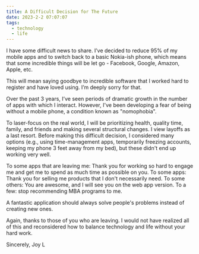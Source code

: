 ```yaml
---
title: A Difficult Decision for The Future
date: 2023-2-2 07:07:07
tags:
  - technology
  - life
---
```


I have some difficult news to share. I’ve decided to reduce 95% of my mobile apps and to switch back to a basic Nokia-ish phone, which means that some incredible things will be let go - Facebook, Google, Amazon, Apple, etc.

This will mean saying goodbye to incredible software that I worked hard to register and have loved using. I’m deeply sorry for that.

Over the past 3 years, I’ve seen periods of dramatic growth in the number of apps with which I interact. However, I've been developing a fear of being without a mobile phone, a condition known as "nomophobia".

To laser-focus on the real world, I will be prioritizing health, quality time, family, and friends and making several structural changes. I view layoffs as a last resort. Before making this difficult decision, I considered many options (e.g., using time-management apps, temporarily freezing accounts, keeping my phone 3 feet away from my bed), but these didn't end up working very well.

To some apps that are leaving me: Thank you for working so hard to engage me and get me to spend as much time as possible on you. To some apps: Thank you for selling me products that I don't necessarily need. To some others: You are awesome, and I will see you on the web app version. To a few: stop recommending MBA programs to me.

A fantastic application should always solve people's problems instead of creating new ones.

Again, thanks to those of you who are leaving. I would not have realized all of this and reconsidered how to balance technology and life without your hard work.

Sincerely,
Joy L
